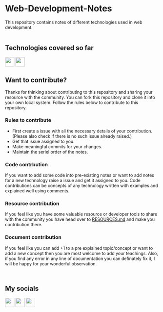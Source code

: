 # Web-Development-Notes
This repository contains notes of different technologies used in web development.
<br/>
<br /> 

## Technologies covered so far 
<img width = "30px" src="https://www.vectorlogo.zone/logos/w3_html5/w3_html5-icon.svg">
<img width = "30px" src="https://upload.wikimedia.org/wikipedia/commons/9/99/Unofficial_JavaScript_logo_2.svg">

<br/> 

## Want to contribute?
Thanks for thinking about contributing to this repository and sharing your resource with the community.  You can fork this repository and clone it into your own local system. Follow the rules below to contribute to this repository.

### Rules to contribute
- First create a issue with all the necessary details of your contribution.(Please also check if there is no such issue already raised.)
- Get that issue assigned to you.
- Make meaningful commits for your changes.
- Maintain the seriel order of the notes.

### Code contrbution

If you want to add some code into pre-existing notes or want to add notes for a new technology raise a issue and get it assigned to you. Code contributions can be concepts of any technology written with examples and explained well using comments.

### Resource contribution

If you feel like you have some valuable resource or developer tools to share with the community you have head over to [RESOURCES.md](RESOURCES.md) and make you contribution there.

### Document contribution

If you feel like you can add +1 to a pre explained topic/concept or want to add a new concept then you are most welcome to add your teachings. Also, if you find any error in any line of documentation you can definately fix it, I will be happy for your wonderful observation.

<br/>

## My socials
<a href="https://twitter.com/_kunalgupta__"><img width="30px" src="https://www.vectorlogo.zone/logos/twitter/twitter-official.svg"></a> 
<a href="https://www.linkedin.com/in/kunalgupta2210/"><img width="30px" src="https://www.vectorlogo.zone/logos/linkedin/linkedin-icon.svg"></a> 
<a href="https://kunal-22.hashnode.dev/"><img width="30px" src="https://cdn.hashnode.com/res/hashnode/image/upload/v1611902473383/CDyAuTy75.png?auto=compress"></a>
